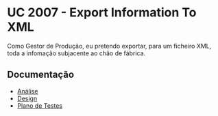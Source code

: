 # UC 2007 - Export Information To XML #

Como Gestor de Produção, eu pretendo exportar, para um ficheiro XML, toda a infomação subjacente ao chão de fábrica.
## Documentação

* [Análise](ExportInformationToXML-ANALYSIS.md)
* [Design](ExportInformationToXML-DESIGN.md)
* [Plano de Testes](ExportInformationToXML-TESTPLAN.md)